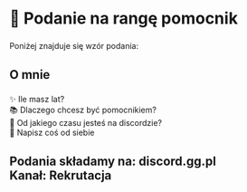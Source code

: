 <h1 align="left">👋 Podanie na rangę pomocnik</h1>

###

<p align="left">Poniżej znajduje się wzór podania:</p>

###

<h2 align="left">O mnie</h2>

###

<p align="left">✨ Ile masz lat?<br>📚 Dlaczego chcesz być pomocnikiem?<br>🎯 Od jakiego czasu jesteś na discordzie?<br>🎲 Napisz coś od siebie</p>

###

<h2 align="left">Podania składamy na: discord.gg.pl <br>Kanał: Rekrutacja</h2>

###
